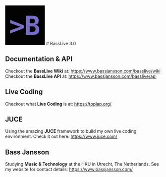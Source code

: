 ![alt tag](icon.png) # BassLive 3.0

## Documentation & API

Checkout the **BassLive Wiki** at: https://www.bassjansson.com/basslive/wiki
Checkout the **BassLive API** at: https://www.bassjansson.com/basslive/api

## Live Coding

Checkout what **Live Coding** is at: https://toplap.org/

## JUCE

Using the amazing **JUCE** framework to build my own live coding environment.
Check it out here: https://www.juce.com/

## Bass Jansson

Studying **Music & Technology** at the HKU in Utrecht, The Netherlands.
See my website for contact details: https://www.bassjansson.com/